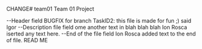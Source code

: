 CHANGE# team01
Team 01 Project

--Header field
BUGFIX
for branch TaskID2: this file is made for fun ;) said Igor
--Description file field
ome another text in blah blah blah
Ion Rosca iserted any text here.
--End of the file field
Ion Rosca added text to the end of file.
READ ME
